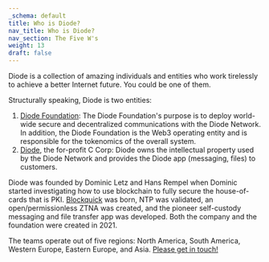 ```yaml
---
_schema: default
title: Who is Diode?
nav_title: Who is Diode?
nav_section: The Five W's
weight: 13
draft: false
---
```

Diode is a collection of amazing individuals and entities who work tirelessly to achieve a better Internet future.  You could be one of them.

Structurally speaking, Diode is two entities:

1. <a href="https://diode.foundation" target="_blank" rel="noopener">Diode Foundation</a>: The Diode Foundation's purpose is to deploy world-wide secure and decentralized communications with the Diode Network.  In addition, the Diode Foundation is the Web3 operating entity and is responsible for the tokenomics of the overall system.
2. <a href="https://diode.foundation" target="_blank" rel="noopener">Diode</a>, the for-profit C Corp: Diode owns the intellectual property used by the Diode Network and provides the Diode app (messaging, files) to customers.

Diode was founded by Dominic Letz and Hans Rempel when Dominic started investigating how to use blockchain to fully secure the house-of-cards that is PKI.  <a href="https://eprint.iacr.org/2019/579.pdf" target="_blank" rel="noopener">Blockquick</a> was born, NTP was validated, an open/permissionless ZTNA was created, and the pioneer self-custody messaging and file transfer app was developed.  Both the company and the foundation were created in 2021.

The teams operate out of five regions: North America, South America, Western Europe, Eastern Europe, and Asia.  <a href="https://t.me/diode_chain" title="Telegram channel" target="_blank" rel="noopener">Please get in touch!</a>